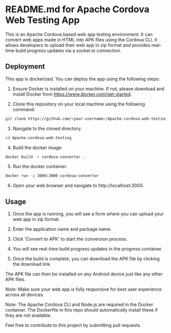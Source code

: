 # README.md for Apache Cordova Web Testing App

This is an Apache Cordova based web app testing environment. It can convert web apps made in HTML into APK files using the Cordova CLI. It allows developers to upload their web app in zip format and provides real-time build progress updates via a socket.io connection.

## Deployment

This app is dockerized. You can deploy the app using the following steps:

1. Ensure Docker is installed on your machine. If not, please download and install Docker from https://www.docker.com/get-started.

2. Clone this repository on your local machine using the following command:

```bash
git clone https://github.com/<your-username>/Apache-cordova-web-testing
```

3. Navigate to the cloned directory:

```bash
cd Apache-cordova-web-testing
```

4. Build the docker image:

```bash
docker build -t cordova-convertor .
```

5. Run the docker container:

```bash
docker run -p 3000:3000 cordova-convertor
```

6. Open your web browser and navigate to http://localhost:3000.

## Usage

1. Once the app is running, you will see a form where you can upload your web app in zip format.

2. Enter the application name and package name.

3. Click 'Convert to APK' to start the conversion process.

4. You will see real-time build progress updates in the progress container.

5. Once the build is complete, you can download the APK file by clicking the download link.

The APK file can then be installed on any Android device just like any other APK files.

Note: Make sure your web app is fully responsive for best user experience across all devices.

Note: The Apache Cordova CLI and Node.js are required in the Docker container. The Dockerfile in this repo should automatically install these if they are not available.

Feel free to contribute to this project by submitting pull requests.
